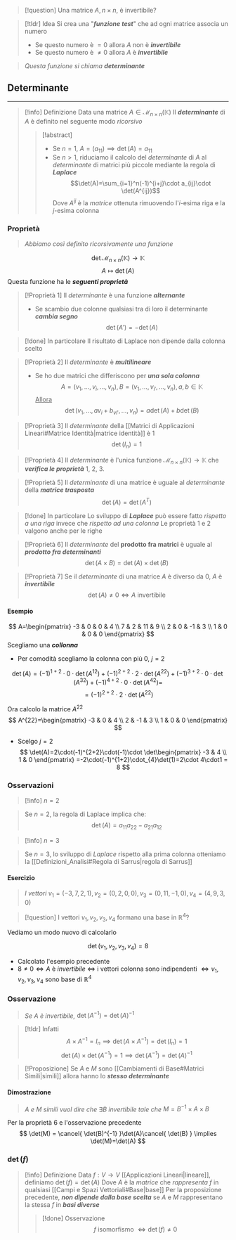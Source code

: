 >[!question] Una matrice $A, n\times n$, è invertibile?

>[!tldr] Idea
>Si crea una "***funzione test***" che ad ogni matrice associa un numero
>- Se questo numero è $=0$ allora $A$ non è ***invertibile***
>- Se questo numero è $\neq 0$ allora $A$ è ***invertibile***

>*Questa funzione si chiama* ***determinante***

## Determinante
---
>[!info] Definizione
>Data una matrice $A\in \mathcal{M}_{n\times n}(\mathbb{K})$
>Il ***determinante*** di $A$ è definito nel seguente modo *ricorsivo*
>>[!abstract] ‎ 
>>- Se $n=1$, $A=(a_{11}) \implies \det(A)=a_{11}$
>>- Se $n>1$, riduciamo il calcolo del *determinante* di $A$ al *determinante* di matrici più piccole mediante la regola di ***Laplace***
>>$$\det(A)=\sum_{i=1}^n(-1)^{i+j}\cdot a_{ij}\cdot \det(A^{ij})$$
>>Dove $A^{ij}$ è la *matrice* ottenuta rimuovendo l'$i$-esima riga e la $j$-esima colonna

###  Proprietà
>*Abbiamo così definito ricorsivamente una funzione*

$$
\det\mathcal{M}_{n\times n}(\mathbb{K})\to \mathbb{K}
$$
$$
A\mapsto \det(A)
$$
Questa funzione ha le ***seguenti proprietà***

>[!Proprietà 1]
>Il *determinante* è una funzione ***alternante***
>- Se scambio due colonne qualsiasi tra di loro il determinante ***cambia segno***
>$$\det(A')=-\det(A)$$

>[!done] In particolare
>Il risultato di Laplace non dipende dalla colonna scelto

>[!Proprietà 2]
>Il *determinante* è ***multilineare***
>- Se ho due matrici che differiscono per ***una sola colonna***
>$$A=(v_{1},\dots,v_{i},\dots,v_{n}),B=(v_{1},\dots,v_{i'},\dots,v_{n}), a,b\in \mathbb{K}$$
><u>Allora</u>
>$$\det(v_{1},\dots,av_{i}+b_{vi'},\dots,v_{n})=a\det(A)+b\det(B)$$

>[!Proprietà 3]
>Il *determinante* della [[Matrici di Applicazioni Lineari#Matrice Identità|matrice identità]] è $1$
>$$\det(I_{n})=1$$

>[!Proprietà 4]
>Il *determinante* è l'unica funzione $\mathcal{M}_{n\times n}(\mathbb{K})\to\mathbb{K}$ che ***verifica le proprietà*** 1, 2, 3.

>[!Proprietà 5]
>Il *determinante* di una matrice è uguale al *determinante* della ***matrice trasposta***
>$$\det(A)=\det(A^T)$$

>[!done] In particolare
>Lo sviluppo di ***Laplace*** può essere fatto *rispetto a una riga* invece che *rispetto ad una colonna*
>Le proprietà 1 e 2 valgono anche per le righe

>[!Proprietà 6]
>Il *determinante* del **prodotto fra matrici** è uguale al ***prodotto fra determinanti***
>$$\det(A\times B)=\det(A)\times \det(B)$$

>[!Proprietà 7]
>Se il *determinante* di una matrice $A$ è diverso da $0$, $A$ è ***invertibile***
>$$\det(A)\neq 0 \iff A \text{ invertibile}$$


#### Esempio
$$
A=\begin{pmatrix}
-3 & 0 & 0 & 4 \\
7 & 2 & 11 & 9 \\
2 & 0 & -1 & 3 \\
1 & 0 & 0 & 0
\end{pmatrix}
$$
Scegliamo una ***collonna***
- Per comodità scegliamo la colonna con più $0$, $j=2$

$$
\det(A)=(-1)^{1+2}\cdot0\cdot\det(A^{12})+(-1)^{2+2}\cdot2\cdot\det(A^{22})+(-1)^{3+2}\cdot0\cdot\det(A^{32})+(-1)^{4+2}\cdot0\cdot\det(A^{42})=
$$
$$
=(-1)^{2+2}\cdot2\cdot\det(A^{22})
$$

Ora calcolo la matrice $A^{22}$
$$
A^{22}=\begin{pmatrix}
-3 & 0 & 4 \\
2 & -1 & 3 \\
1 & 0 & 0
\end{pmatrix}
$$
- Scelgo $j=2$
$$
\det(A)=2\cdot(-1)^{2+2}\cdot(-1)\cdot \det\begin{pmatrix}
-3 & 4 \\
1 & 0
\end{pmatrix}
=-2\cdot(-1)^{1+2}\cdot_{4}\det(1)=2\cdot 4\cdot1 = 8
$$

### Osservazioni
>[!info] $n=2$

>Se $n=2$, la regola di Laplace implica che:
$$\det(A)=a_{11}a_{22}-a_{21}a_{12}$$


>[!info] $n=3$

> Se $n=3$, lo sviluppo di *Laplace* rispetto alla prima colonna otteniamo la [[Definizioni_Analisi#Regola di Sarrus|regola di Sarrus]]

#### Esercizio
>*I vettori* $v_{1}=(-3,7,2,1), v_{2}=(0,2,0,0), v_{3}=(0,11,-1,0),v_{4}=(4,9,3,0)$

>[!question] I vettori $v_{1},v_{2},v_{3},v_{4}$ formano una base in $\mathbb{R}^4$?

Vediamo un modo nuovo di calcolarlo

$$
\det(v_{1},v_{2},v_{3},v_{4})=8
$$
- Calcolato l'esempio precedente
- $8\neq 0\iff A$ è *invertibile* $\iff$ i vettori colonna sono indipendenti $\iff v_{1},v_{2},v_{3},v_{4}$ sono base di $\mathbb{R}^4$

### Osservazione
>*Se* $A$ *è invertibile,* $\det(A^{-1})=\det(A)^{-1}$

>[!tldr] Infatti
>$$A\times A^{-1} = I_{n}\implies \det(A\times A^{-1}) = \det(I_{n})=1$$
>$$\det(A)\times \det(A^{-1})=1 \implies \det(A^{-1})=\det(A)^{-1}$$

>[!Proposizione]
>Se $A$ e $M$ sono [[Cambiamenti di Base#Matrici Simili|simili]] allora hanno lo ***stesso determinante***

#### Dimostrazione
>$A$ *e* $M$ *simili* *vuol dire che* $\exists B$ *invertibile tale che* $M=B^{-1}\times A \times B$

Per la proprietà 6 e l'osservazione precedente
$$
\det(M) = \cancel{ \det(B)^{-1} }\det(A)\cancel{ \det(B) } \implies \det(M)=\det(A)
$$
### $\det(f)$
>[!info] Definizione
>Data $f:V\to V$ [[Applicazioni Lineari|lineare]], definiamo $\det(f)=\det(A)$
>Dove $A$ è la *matrice* che *rappresenta* $f$ in qualsiasi [[Campi e Spazi Vettoriali#Base|base]]
>Per la proposizione precedente, ***non dipende dalla base scelta*** se $A$ e $M$ rappresentano la stessa $f$ in ***basi diverse***
>>[!done] Osservazione
>>$$f\text{ isomorfismo }\iff \det(f)\neq 0$$

